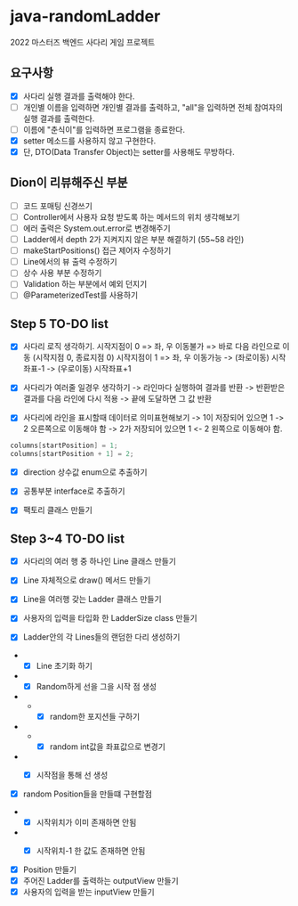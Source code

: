 # java-randomLadder
2022 마스터즈 백엔드 사다리 게임 프로젝트

## 요구사항
- [x] 사다리 실행 결과를 출력해야 한다.
- [ ] 개인별 이름을 입력하면 개인별 결과를 출력하고, "all"을 입력하면 전체 참여자의 실행 결과를 출력한다.
- [ ] 이름에 "춘식이"를 입력하면 프로그램을 종료한다.
- [x] setter 메소드를 사용하지 않고 구현한다.
- [x] 단, DTO(Data Transfer Object)는 setter를 사용해도 무방하다.

## Dion이 리뷰해주신 부분
- [ ] 코드 포매팅 신경쓰기
- [ ] Controller에서 사용자 요청 받도록 하는 메서드의 위치 생각해보기
- [ ] 에러 출력은 System.out.error로 변경해주기
- [ ] Ladder에서 depth 2가 지켜지지 않은 부분 해결하기 (55~58 라인)
- [ ] makeStartPositions() 접근 제어자 수정하기
- [ ] Line에서의 뷰 출력 수정하기
- [ ] 상수 사용 부분 수정하기
- [ ] Validation 하는 부분에서 예외 던지기
- [ ] @ParameterizedTest를 사용하기

## Step 5 TO-DO list
- [x] 사다리 로직 생각하기.
시작지점이 0 => 좌, 우 이동불가 => 바로 다음 라인으로 이동 (시작지점 0, 종료지점 0)
시작지점이 1 => 좌, 우 이동가능
  -> (좌로이동) 시작좌표-1
  -> (우로이동) 시작좌표+1

- [x] 사다리가 여러줄 일경우 생각하기
  -> 라인마다 실행하여 결과를 반환 -> 반환받은 결과를 다음 라인에 다시 적용 -> 끝에 도달하면 그 값 반환

- [x] 사다리에 라인을 표시할때 데이터로 의미표현해보기
  -> 1이 저장되어 있으면 1 -> 2 오른쪽으로 이동해야 함
  -> 2가 저장되어 있으면 1 <- 2 왼쪽으로 이동해야 함.
```java
columns[startPosition] = 1;
columns[startPosition + 1] = 2;
```

- [x] direction 상수값 enum으로 추출하기
- [x] 공통부분 interface로 추출하기
- [x] 팩토리 클래스 만들기


## Step 3~4 TO-DO list
- [x] 사다리의 여러 행 중 하나인 Line 클래스 만들기
- [x] Line 자체적으로 draw() 메서드 만들기
- [x] Line을 여러행 갖는 Ladder 클래스 만들기
- [x] 사용자의 입력을 타입화 한 LadderSize class 만들기


- [x] Ladder안의 각 Lines들의 랜덤한 다리 생성하기
- -[x] Line 초기화 하기
- -[x] Random하게 선을 그을 시작 점 생성
- - -[x] random한 포지션들 구하기
- - -[x] random int값을 좌표값으로 변경기
- -[x] 시작점을 통해 선 생성


- [x] random Position들을 만들떄 구현할점
- -[x] 시작위치가 이미 존재하면 안됨
- -[x] 시작위치-1 한 값도 존재하면 안됨


- [x] Position 만들기
- [x] 주어진 Ladder를 출력하는 outputView 만들기
- [x] 사용자의 입력을 받는 inputView 만들기
